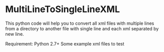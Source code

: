 # MultiLineToSingleLineXML
This python code will help you to convert all xml files with multiple lines from a directory to another file with single line and each xml separated by new line.

Requirement:
Python 2.7+
Some example xml files to test
